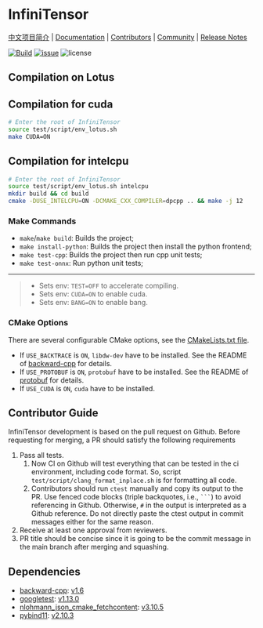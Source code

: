 # InfiniTensor

[中文项目简介](/README_CN.md) | [Documentation](/docs/INDEX.md) | [Contributors](/docs/TODO.md) | [Community](/docs/TODO.md) | [Release Notes](/CHANGELOG.md)

[![Build](https://github.com/InfiniTensor/InfiniTensor/actions/workflows/workflow.yml/badge.svg?branch=master)](https://github.com/InfiniTensor/InfiniTensor/actions)
[![issue](https://img.shields.io/github/issues/InfiniTensor/InfiniTensor)](https://github.com/InfiniTensor/InfiniTensor/issues)
![license](https://img.shields.io/github/license/InfiniTensor/InfiniTensor)

## Compilation on Lotus

## Compilation for cuda

``` bash
# Enter the root of InfiniTensor
source test/script/env_lotus.sh
make CUDA=ON
```

## Compilation for intelcpu

``` bash
# Enter the root of InfiniTensor
source test/script/env_lotus.sh intelcpu
mkdir build && cd build
cmake -DUSE_INTELCPU=ON -DCMAKE_CXX_COMPILER=dpcpp .. && make -j 12
```

### Make Commands

- `make`/`make build`: Builds the project;
- `make install-python`: Builds the project then install the python frontend;
- `make test-cpp`: Builds the project then run cpp unit tests;
- `make test-onnx`: Run python unit tests;

---

> - Sets env: `TEST=OFF` to accelerate compiling.
> - Sets env: `CUDA=ON` to enable cuda.
> - Sets env: `BANG=ON` to enable bang.

### CMake Options

There are several configurable CMake options, see the [CMakeLists.txt file](/CMakeLists.txt#L5).

- If `USE_BACKTRACE` is `ON`, `libdw-dev` have to be installed. See the README of [backward-cpp](https://github.com/bombela/backward-cpp) for details.
- If `USE_PROTOBUF` is `ON`, `protobuf` have to be installed. See the README of [protobuf](https://github.com/protocolbuffers/protobuf) for details.
- If `USE_CUDA` is `ON`, `cuda` have to be installed.

## Contributor Guide

InfiniTensor development is based on the pull request on Github. Before requesting for merging, a PR should satisfy the following requirements

1. Pass all tests.
    1. Now CI on Github will test everything that can be tested in the ci environment, including code format. So, script `test/script/clang_format_inplace.sh` is for formatting all code.
    2. Contributors should run `ctest` manually and copy its output to the PR. Use fenced code blocks (triple backquotes, i.e., `` ``` ``) to avoid referencing in Github. Otherwise, `#` in the output is interpreted as a Github reference. Do not directly paste the ctest output in commit messages either for the same reason.
2. Receive at least one approval from reviewers.
3. PR title should be concise since it is going to be the commit message in the main branch after merging and squashing.

## Dependencies

- [backward-cpp](https://github.com/bombela/backward-cpp): [v1.6](https://github.com/bombela/backward-cpp/releases/tag/v1.6)
- [googletest](https://github.com/google/googletest): [v1.13.0](https://github.com/google/googletest/releases/tag/v1.13.0)
- [nlohmann_json_cmake_fetchcontent](https://github.com/ArthurSonzogni/nlohmann_json_cmake_fetchcontent): [v3.10.5](https://github.com/ArthurSonzogni/nlohmann_json_cmake_fetchcontent/releases/tag/v3.10.5)
- [pybind11](https://github.com/pybind/pybind11): [v2.10.3](https://github.com/pybind/pybind11/releases/tag/v2.10.3)
